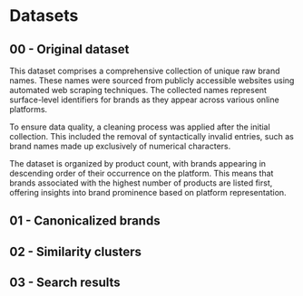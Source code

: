 # Datasets

## 00 - Original dataset

This dataset comprises a comprehensive collection of unique raw brand names. These names were sourced from publicly accessible websites using automated web scraping techniques. The collected names represent surface-level identifiers for brands as they appear across various online platforms.

To ensure data quality, a cleaning process was applied after the initial collection. This included the removal of syntactically invalid entries, such as brand names made up exclusively of numerical characters.

The dataset is organized by product count, with brands appearing in descending order of their occurrence on the platform. This means that brands associated with the highest number of products are listed first, offering insights into brand prominence based on platform representation.





## 01 - Canonicalized brands



## 02 - Similarity clusters



## 03 - Search results

